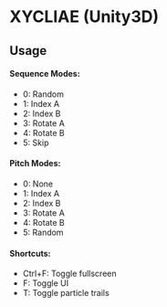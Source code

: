 # XYCLIAE (Unity3D)

## Usage
#### Sequence Modes:
- 0: Random
- 1: Index A
- 2: Index B
- 3: Rotate A
- 4: Rotate B
- 5: Skip

#### Pitch Modes:
- 0: None
- 1: Index A
- 2: Index B
- 3: Rotate A
- 4: Rotate B
- 5: Random

#### Shortcuts:
- Ctrl+F: Toggle fullscreen
- F: Toggle UI
- T: Toggle particle trails
